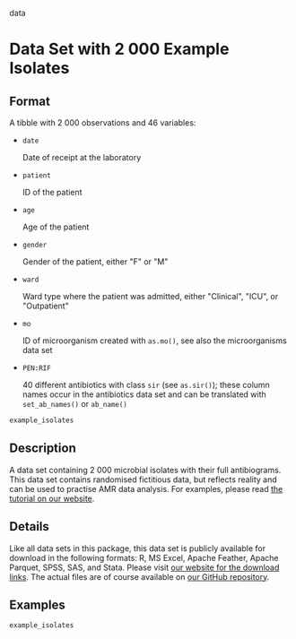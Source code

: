  data

# Data Set with 2 000 Example Isolates

## Format

A tibble with 2 000 observations and 46 variables:

 * `date`
   
   Date of receipt at the laboratory
 * `patient`
   
   ID of the patient
 * `age`
   
   Age of the patient
 * `gender`
   
   Gender of the patient, either "F" or "M"
 * `ward`
   
   Ward type where the patient was admitted, either "Clinical", "ICU", or "Outpatient"
 * `mo`
   
   ID of microorganism created with `as.mo()`, see also the microorganisms data set
 * `PEN:RIF`
   
   40 different antibiotics with class `sir` (see `as.sir()`); these column names occur in the antibiotics data set and can be translated with `set_ab_names()` or `ab_name()`

```r
example_isolates
```

## Description

A data set containing 2 000 microbial isolates with their full antibiograms. This data set contains randomised fictitious data, but reflects reality and can be used to practise AMR data analysis. For examples, please read [the tutorial on our website](https://msberends.github.io/AMR/articles/AMR.html).

## Details

Like all data sets in this package, this data set is publicly available for download in the following formats: R, MS Excel, Apache Feather, Apache Parquet, SPSS, SAS, and Stata. Please visit [our website for the download links](https://msberends.github.io/AMR/articles/datasets.html). The actual files are of course available on [our GitHub repository](https://github.com/msberends/AMR/tree/main/data-raw).

## Examples

```r
example_isolates
```



